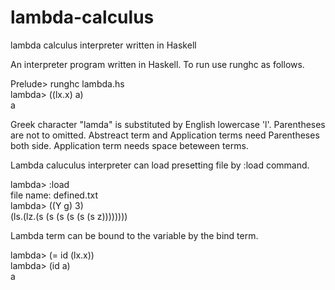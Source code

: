 # lambda-calculus
lambda calculus interpreter written in Haskell

An interpreter program written in Haskell. To run use runghc as follows.

Prelude> runghc lambda.hs  
lambda> ((lx.x) a)  
a  

Greek character "lamda" is substituted by English lowercase 'l'. Parentheses are not to omitted. Abstreact term and Application terms need Parentheses both side. Application term needs space beteween terms.

Lambda caluculus interpreter can load presetting file by :load command.

lambda> :load  
file name: defined.txt  
lambda> ((Y g) 3)  
(ls.(lz.(s (s (s (s (s (s z))))))))  

Lambda term can be bound to the variable by the bind term.

lambda> (= id (lx.x))  
lambda> (id a)  
a  
